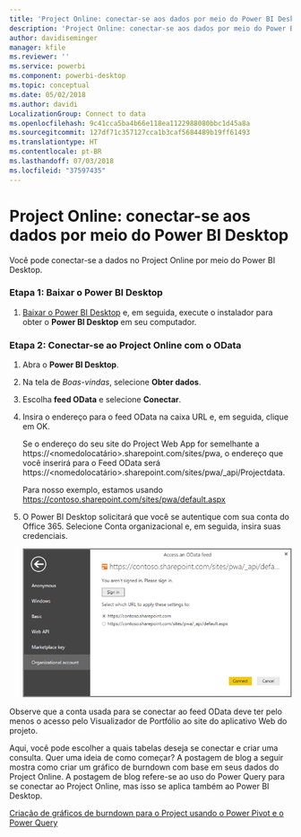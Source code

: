 ```yaml
---
title: 'Project Online: conectar-se aos dados por meio do Power BI Desktop'
description: 'Project Online: conectar-se aos dados por meio do Power BI Desktop'
author: davidiseminger
manager: kfile
ms.reviewer: ''
ms.service: powerbi
ms.component: powerbi-desktop
ms.topic: conceptual
ms.date: 05/02/2018
ms.author: davidi
LocalizationGroup: Connect to data
ms.openlocfilehash: 9c41cca5ba4b66e118ea1122988080bbc1d45a8a
ms.sourcegitcommit: 127df71c357127cca1b3caf5684489b19ff61493
ms.translationtype: HT
ms.contentlocale: pt-BR
ms.lasthandoff: 07/03/2018
ms.locfileid: "37597435"
---
```

# <a name="project-online-connect-to-data-through-power-bi-desktop"></a>Project Online: conectar-se aos dados por meio do Power BI Desktop
Você pode conectar-se a dados no Project Online por meio do Power BI Desktop.

### <a name="step-1-download-power-bi-desktop"></a>Etapa 1: Baixar o Power BI Desktop
1. [Baixar o Power BI Desktop](http://go.microsoft.com/fwlink/?LinkID=521662) e, em seguida, execute o instalador para obter o **Power BI Desktop** em seu computador.

### <a name="step-2-connect-to-project-online-with-odata"></a>Etapa 2: Conectar-se ao Project Online com o OData
1. Abra o **Power BI Desktop**.
2. Na tela de *Boas-vindas*, selecione **Obter dados**.
3. Escolha **feed OData** e selecione **Conectar**.
4. Insira o endereço para o feed OData na caixa URL e, em seguida, clique em OK.
   
   Se o endereço do seu site do Project Web App for semelhante a https://\<nomedolocatário\>.sharepoint.com/sites/pwa, o endereço que você inserirá para o Feed OData será https://\<nomedolocatário\>.sharepoint.com/sites/pwa/\_api/Projectdata.
   
   Para nosso exemplo, estamos usando https://contoso.sharepoint.com/sites/pwa/default.aspx
5. O Power BI Desktop solicitará que você se autentique com sua conta do Office 365. Selecione Conta organizacional e, em seguida, insira suas credenciais.
   
   ![](media/desktop-project-online-connect-to-data/image.png)

Observe que a conta usada para se conectar ao feed OData deve ter pelo menos o acesso pelo Visualizador de Portfólio ao site do aplicativo Web do projeto. 

Aqui, você pode escolher a quais tabelas deseja se conectar e criar uma consulta.  Quer uma ideia de como começar?  A postagem de blog a seguir mostra como criar um gráfico de burndown com base em seus dados do Project Online.  A postagem de blog refere-se ao uso do Power Query para se conectar ao Project Online, mas isso se aplica também ao Power BI Desktop.

[Criação de gráficos de burndown para o Project usando o Power Pivot e o Power Query](http://blogs.office.com/2014/03/24/creating-burndown-charts-for-project-using-power-pivot-and-power-query/)


